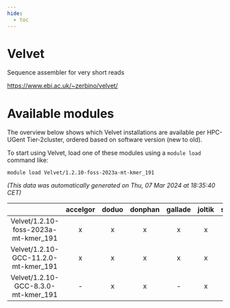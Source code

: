 ```yaml
---
hide:
  - toc
---
```


Velvet
======


Sequence assembler for very short reads

https://www.ebi.ac.uk/~zerbino/velvet/
# Available modules


The overview below shows which Velvet installations are available per HPC-UGent Tier-2cluster, ordered based on software version (new to old).

To start using Velvet, load one of these modules using a `module load` command like:

```shell
module load Velvet/1.2.10-foss-2023a-mt-kmer_191
```

*(This data was automatically generated on Thu, 07 Mar 2024 at 18:35:40 CET)*  

| |accelgor|doduo|donphan|gallade|joltik|skitty|
| :---: | :---: | :---: | :---: | :---: | :---: | :---: |
|Velvet/1.2.10-foss-2023a-mt-kmer_191|x|x|x|x|x|x|
|Velvet/1.2.10-GCC-11.2.0-mt-kmer_191|x|x|x|x|x|x|
|Velvet/1.2.10-GCC-8.3.0-mt-kmer_191|-|x|x|-|x|x|
